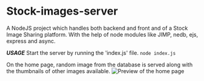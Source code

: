 # Stock-images-server
A NodeJS project which handles both backend and front and of a Stock Image Sharing platform. 
With the help of node modules like JIMP, nedb, ejs, express and async.

***USAGE***
Start the server by running the 'index.js' file.
```node index.js```

On the home page, random image from the database is served along with the thumbnails of other images available.
![Preview of the home page](Preview.jpg)
